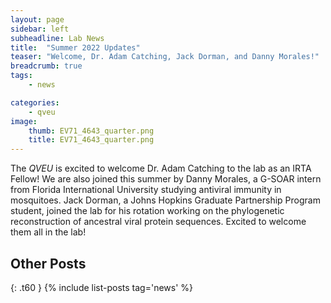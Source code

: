 ```yaml
---
layout: page
sidebar: left
subheadline: Lab News
title:  "Summer 2022 Updates"
teaser: "Welcome, Dr. Adam Catching, Jack Dorman, and Danny Morales!"
breadcrumb: true
tags:
    - news

categories:
    - qveu
image:
    thumb: EV71_4643_quarter.png
    title: EV71_4643_quarter.png
---
```

The *QVEU* is excited to welcome Dr. Adam Catching to the lab as an IRTA Fellow! We are also joined this summer by Danny Morales, a G-SOAR intern from Florida International University studying antiviral immunity in mosquitoes. Jack Dorman, a Johns Hopkins Graduate Partnership Program student, joined the lab for his rotation working on the phylogenetic reconstruction of ancestral viral protein sequences. Excited to welcome them all in the lab!

## Other Posts
{: .t60 }
{% include list-posts tag='news' %}
